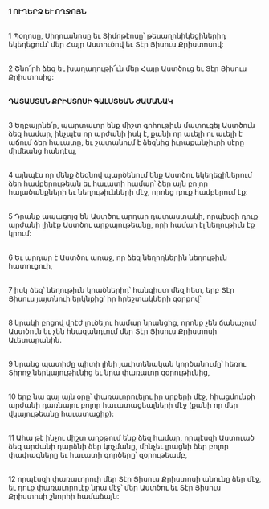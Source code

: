 **1 ՈՒՂԵՐՁ ԵՒ ՈՂՋՈՅՆ**

\
1 Պօղոսը, Սիղուանոսը եւ Տիմոթէոսը՝ թեսաղոնիկեցիներիդ եկեղեցուն՝ մեր Հայր Աստուծով եւ Տէր Յիսուս Քրիստոսով:

\
2 Շնո՜րհ ձեզ եւ խաղաղութի՜ւն մեր Հայր Աստծուց եւ Տէր Յիսուս Քրիստոսից:

\
**ԴԱՏԱՍՏԱՆ ՔՐԻՍՏՈՍԻ ԳԱԼՍՏԵԱՆ ԺԱՄԱՆԱԿ**

\
3 Եղբայրնե՛ր, պարտաւոր ենք միշտ գոհութիւն մատուցել Աստծուն ձեզ համար, ինչպէս որ արժանի իսկ է, քանի որ աւելի ու աւելի է աճում ձեր հաւատը, եւ շատանում է ձեզնից իւրաքանչիւրի սէրը միմեանց հանդէպ,

\
4 այնպէս որ մենք ձեզնով պարծենում ենք Աստծու եկեղեցիներում ձեր համբերութեան եւ հաւատի համար՝ ձեր այն բոլոր հալածանքների եւ նեղութիւնների մէջ, որոնց դուք համբերում էք:

\
5 Դրանք ապացոյց են Աստծու արդար դատաստանի, որպէսզի դուք արժանի լինէք Աստծու արքայութեանը, որի համար էլ նեղութիւն էք կրում:

\
6 Եւ արդար է Աստծու առաջ, որ ձեզ նեղողներին նեղութիւն հատուցուի,

\
7 իսկ ձեզ՝ նեղութիւն կրածներիդ՝ հանգիստ մեզ հետ, երբ Տէր Յիսուս յայտնուի երկնքից՝ իր հրեշտակների զօրքով՝

\
8 կրակի բոցով վրէժ լուծելու համար նրանցից, որոնք չեն ճանաչում Աստծուն եւ չեն հնազանդւում մեր Տէր Յիսուս Քրիստոսի Աւետարանին.

\
9 նրանց պատիժը պիտի լինի յաւիտենական կործանումը՝ հեռու Տիրոջ ներկայութիւնից եւ նրա փառաւոր զօրութիւնից,

\
10 երբ նա գայ այն օրը՝ փառաւորուելու իր սրբերի մէջ, հիացմունքի արժանի դառնալու բոլոր հաւատացեալների մէջ (քանի որ մեր վկայութեանը հաւատացիք):

\
11 Ահա թէ ինչու միշտ աղօթում ենք ձեզ համար, որպէսզի Աստուած ձեզ արժանի դարձնի ձեր կոչմանը, մինչեւ լրացնի ձեր բոլոր փափագները եւ հաւատի գործերը՝ զօրութեամբ,

\
12 որպէսզի փառաւորուի մեր Տէր Յիսուս Քրիստոսի անունը ձեր մէջ, եւ դուք փառաւորուէք նրա մէջ՝ մեր Աստծու եւ Տէր Յիսուս Քրիստոսի շնորհի համաձայն:
